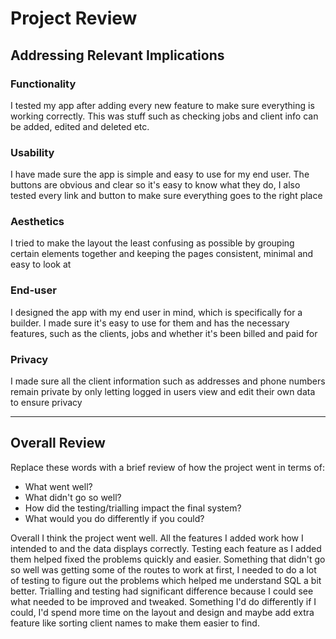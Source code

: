 # Project Review

## Addressing Relevant Implications

### Functionality

I tested my app after adding every new feature to make sure everything is working correctly. This was stuff such as checking jobs and client info can be added, edited and deleted etc.


### Usability

I have made sure the app is simple and easy to use for my end user. The buttons are obvious and clear so it's easy to know what they do, I also tested every link and button to make sure everything goes to the right place


### Aesthetics

I tried to make the layout the least confusing as possible by grouping certain elements together and keeping the pages consistent, minimal and easy to look at


### End-user

I designed the app with my end user in mind, which is specifically for a builder. I made sure it's easy to use for them and has the necessary features, such as the clients, jobs and whether it's been billed and paid for


### Privacy

I made sure all the client information such as addresses and phone numbers remain private by only letting logged in users view and edit their own data to ensure privacy


---

## Overall Review

Replace these words with a brief review of how the project went in terms of:
- What went well?
- What didn't go so well?
- How did the testing/trialling impact the final system?
- What would you do differently if you could?

Overall I think the project went well. All the features I added work how I intended to and the data displays correctly. Testing each feature as  I added them helped fixed the problems quickly and easier. Something that didn't go so well was getting some of the routes to work at first, I needed to do a lot of testing to figure out the problems which helped me understand SQL a bit better. Trialling and testing had significant difference because I could see what needed to be improved and tweaked. Something I'd do differently if I could, I'd spend more time on the layout and design and maybe add extra feature like sorting client names to make them easier to find.

